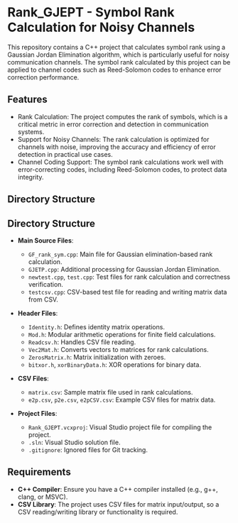 # Rank_GJEPT - Symbol Rank Calculation for Noisy Channels
This repository contains a C++ project that calculates symbol rank using a Gaussian Jordan Elimination algorithm, which is particularly useful for noisy communication channels. The symbol rank calculated by this project can be applied to channel codes such as Reed-Solomon codes to enhance error correction performance.
## Features
* Rank Calculation: The project computes the rank of symbols, which is a critical metric in error correction and detection in communication systems.
* Support for Noisy Channels: The rank calculation is optimized for channels with noise, improving the accuracy and efficiency of error detection in practical use cases.
* Channel Coding Support: The symbol rank calculations work well with error-correcting codes, including Reed-Solomon codes, to protect data integrity.

## Directory Structure

## Directory Structure

- **Main Source Files**:
  - `GF_rank_sym.cpp`: Main file for Gaussian elimination-based rank calculation.
  - `GJETP.cpp`: Additional processing for Gaussian Jordan Elimination.
  - `newtest.cpp`, `test.cpp`: Test files for rank calculation and correctness verification.
  - `testcsv.cpp`: CSV-based test file for reading and writing matrix data from CSV.

- **Header Files**:
  - `Identity.h`: Defines identity matrix operations.
  - `Mod.h`: Modular arithmetic operations for finite field calculations.
  - `Readcsv.h`: Handles CSV file reading.
  - `Vec2Mat.h`: Converts vectors to matrices for rank calculations.
  - `ZerosMatrix.h`: Matrix initialization with zeroes.
  - `bitxor.h`, `xorBinaryData.h`: XOR operations for binary data.

- **CSV Files**:
  - `matrix.csv`: Sample matrix file used in rank calculations.
  - `e2p.csv`, `p2e.csv`, `e2pCSV.csv`: Example CSV files for matrix data.

- **Project Files**:
  - `Rank_GJEPT.vcxproj`: Visual Studio project file for compiling the project.
  - `.sln`: Visual Studio solution file.
  - `.gitignore`: Ignored files for Git tracking.

## Requirements

- **C++ Compiler**: Ensure you have a C++ compiler installed (e.g., g++, clang, or MSVC).
- **CSV Library**: The project uses CSV files for matrix input/output, so a CSV reading/writing library or functionality is required.
  
